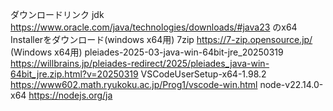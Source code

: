 ダウンロードリンク
jdk https://www.oracle.com/java/technologies/downloads/#java23  のx64 Installerをダウンロード(windows x64用)
7zip https://7-zip.opensource.jp/ (Windows x64用)
pleiades-2025-03-java-win-64bit-jre_20250319 https://willbrains.jp/pleiades-redirect/2025/pleiades_java-win-64bit_jre.zip.html?v=20250319
VSCodeUserSetup-x64-1.98.2 https://www602.math.ryukoku.ac.jp/Prog1/vscode-win.html
node-v22.14.0-x64 https://nodejs.org/ja
